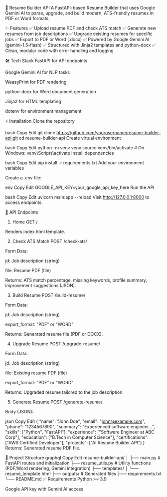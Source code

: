🚀 Resume Builder API
A FastAPI-based Resume Builder that uses Google Gemini AI to parse, upgrade, and build modern, ATS-friendly resumes in PDF or Word formats.

✨ Features
✅ Upload resume PDF and check ATS match
✅ Generate new resumes from job descriptions
✅ Upgrade existing resumes for specific jobs
✅ Export to PDF or Word (.docx)
✅ Powered by Google Gemini AI (gemini-1.5-flash)
✅ Structured with Jinja2 templates and python-docx
✅ Clean, modular code with error handling and logging

🛠️ Tech Stack
FastAPI for API endpoints

Google Gemini AI for NLP tasks

WeasyPrint for PDF rendering

python-docx for Word document generation

Jinja2 for HTML templating

dotenv for environment management

⚡ Installation
Clone the repository

bash
Copy
Edit
git clone https://github.com/yourusername/resume-builder-api.git
cd resume-builder-api
Create virtual environment

bash
Copy
Edit
python -m venv venv
source venv/bin/activate  # On Windows: venv\Scripts\activate
Install dependencies

bash
Copy
Edit
pip install -r requirements.txt
Add your environment variables

Create a .env file:

env
Copy
Edit
GOOGLE_API_KEY=your_google_api_key_here
Run the API

bash
Copy
Edit
uvicorn main:app --reload
Visit http://127.0.0.1:8000 to access endpoints.

📝 API Endpoints
1. Home
GET /

Renders index.html template.

2. Check ATS Match
POST /check-ats/

Form Data:

jd: Job description (string)

file: Resume PDF (file)

Returns:
ATS match percentage, missing keywords, profile summary, improvement suggestions (JSON).

3. Build Resume
POST /build-resume/

Form Data:

jd: Job description (string)

export_format: "PDF" or "WORD"

Returns:
Generated resume file (PDF or DOCX).

4. Upgrade Resume
POST /upgrade-resume/

Form Data:

jd: Job description (string)

file: Existing resume PDF (file)

export_format: "PDF" or "WORD"

Returns:
Upgraded resume tailored to the job description.

5. Generate Resume
POST /generate-resume/

Body (JSON):

json
Copy
Edit
{
  "name": "John Doe",
  "email": "john@example.com",
  "phone": "1234567890",
  "summary": "Experienced software engineer...",
  "skills": ["Python", "FastAPI"],
  "experience": ["Software Engineer at ABC Corp"],
  "education": ["B.Tech in Computer Science"],
  "certifications": ["AWS Certified Developer"],
  "projects": ["AI Resume Builder API"]
}
Returns:
Generated resume PDF file.

📂 Project Structure
graphql
Copy
Edit
resume-builder-api/
│
├── main.py                # FastAPI routes and initialization
├── resume_utils.py        # Utility functions (PDF/Word rendering, Gemini integration)
├── templates/
│   └── resume_template.html
├── outputs/               # Generated files
├── requirements.txt
└── README.md
✅ Requirements
Python >= 3.9

Google API key with Gemini AI access

